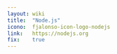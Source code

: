 ```yaml
---
layout: wiki
title:  "Node.js"
icono:  fjalonso-icon-logo-nodejs
link:   https://nodejs.org
fix:    true
---
```


